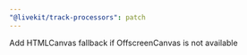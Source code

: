 ```yaml
---
"@livekit/track-processors": patch
---
```


Add HTMLCanvas fallback if OffscreenCanvas is not available

